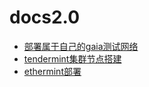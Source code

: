 # docs2.0

- [部署属于自己的gaia测试网络](docs-zh/deploy-gaia-testnet.md)
- [tendermint集群节点搭建](docs-zh/node-cluster-of-tendermint.md)
- [ethermint部署](docs-zh/ethermint.md)